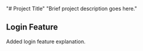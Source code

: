 "# Project Title" 
"Brief project description goes here." 

## Login Feature
Added login feature explanation.
